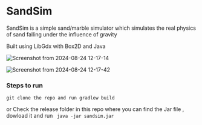 # SandSim

SandSim is a simple sand/marble simulator which simulates the real physics of sand falling under the influence of gravity

Built using LibGdx with Box2D and Java

![Screenshot from 2024-08-24 12-17-14](https://github.com/user-attachments/assets/8adf6b54-5d6e-4f86-a421-826e841e55ba)


![Screenshot from 2024-08-24 12-17-42](https://github.com/user-attachments/assets/9bf2d225-0081-40fe-8bc4-f5114ffda9fd)

### Steps to run

`git clone the repo and run gradlew build`

or
Check the release folder in this repo where you can find the Jar file , dowload it and run ` java -jar sandsim.jar`
